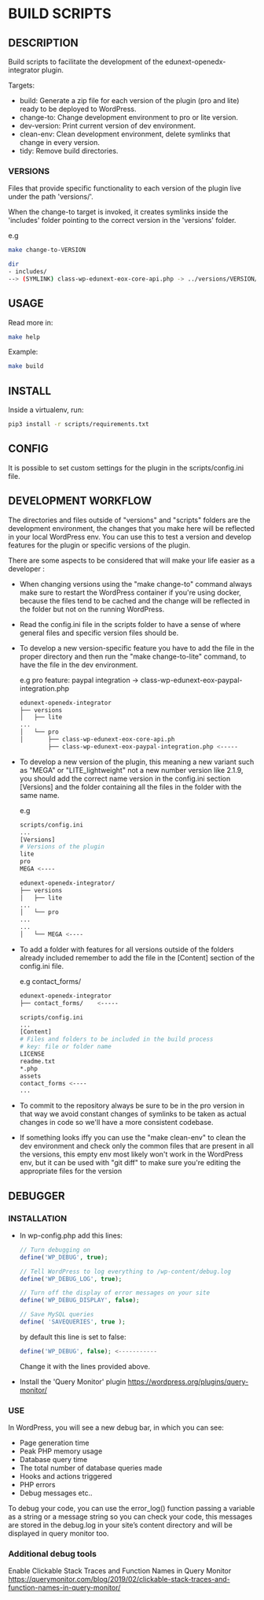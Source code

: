 # BUILD SCRIPTS
## DESCRIPTION

Build scripts to facilitate the development of the edunext-openedx-integrator plugin.

Targets:
- build: Generate a zip file for each version of the plugin (pro and lite) ready to be deployed to WordPress.
- change-to: Change development environment to pro or lite version.
- dev-version: Print current version of dev environment.
- clean-env: Clean development environment, delete symlinks that change in every version.
- tidy: Remove build directories.

### VERSIONS

Files that provide specific functionality to each version of the plugin live under the path 'versions/<VERSION>'.

When the change-to target is invoked, it creates symlinks inside the 'includes' folder pointing to the correct version in the 'versions' folder.

e.g
```bash
make change-to-VERSION

dir
- includes/
--> (SYMLINK) class-wp-edunext-eox-core-api.php -> ../versions/VERSION/class-wp-edunext-eox-core-api.php

```

## USAGE

Read more in:
```bash
make help
```
Example:
```bash
make build
```

## INSTALL

Inside a virtualenv, run:

```bash
pip3 install -r scripts/requirements.txt
```

## CONFIG

It is possible to set custom settings for the plugin in the scripts/config.ini file.

## DEVELOPMENT WORKFLOW

The directories and files outside of "versions" and "scripts"  folders are the development environment, the changes that you make here will be reflected in your local WordPress env. You can use this to test a version and develop features for the plugin or specific versions of the plugin.

There are some  aspects to be considered that will make your life easier as a developer :

- When changing versions using the "make change-to" command always make sure to restart the WordPress container if you're using docker, because the files tend to be cached and the change will be reflected in the folder but not on the running WordPress.

- Read the config.ini file in the scripts folder to have a sense of where general files and specific version files should be.

- To develop a new version-specific feature you have to add the file in the proper directory and then run the "make change-to-lite" command, to have the file in the dev environment.

    e.g
    pro feature: paypal integration -> class-wp-edunext-eox-paypal-integration.php

    ```bash
    edunext-openedx-integrator
    ├── versions
    │   ├── lite
    ...
    │   └── pro
    │       ├── class-wp-edunext-eox-core-api.ph
            ├── class-wp-edunext-eox-paypal-integration.php <-----
    ```


- To develop a new version of the plugin, this meaning a new variant such as "MEGA" or "LITE_lightweight" not a new number version like 2.1.9, you should add the correct name version in the config.ini section [Versions] and the folder containing all the files in the folder with the same name.

    e.g
    ```bash
    scripts/config.ini
    ...
    [Versions]
    # Versions of the plugin
    lite
    pro
    MEGA <----
    ```


    ```bash
    edunext-openedx-integrator/
    ├── versions
    │   ├── lite
    ...
    │   └── pro
    ...
    ...
    │   └── MEGA <----
    ```

- To add a folder with features for all versions outside of the folders already included remember to add the file in the [Content] section of the config.ini file.

    e.g
    contact_forms/

    ```bash
    edunext-openedx-integrator
    ├── contact_forms/    <-----
    ```

    ```bash
    scripts/config.ini
    ...
    [Content]
    # Files and folders to be included in the build process
    # key: file or folder name
    LICENSE
    readme.txt
    *.php
    assets
    contact_forms <----
    ...
    ```



- To commit to the repository always be sure to be in the pro version in that way we avoid constant changes of symlinks to be taken as actual changes in code so we'll have a more consistent codebase.

- If something looks iffy you can use the "make clean-env" to clean the dev environment and check only the common files that are present in all the versions, this empty env most likely won't work in the WordPress env, but it can be used with "git diff" to make sure you're editing the appropriate files for the version

## DEBUGGER

### INSTALLATION

- In wp-config.php add this lines:

    ``` PHP
    // Turn debugging on
    define('WP_DEBUG', true);

    // Tell WordPress to log everything to /wp-content/debug.log
    define('WP_DEBUG_LOG', true);

    // Turn off the display of error messages on your site
    define('WP_DEBUG_DISPLAY', false);

    // Save MySQL queries
    define( 'SAVEQUERIES', true );
    ```

    by default this line is set to false: 

    ``` PHP
    define('WP_DEBUG', false); <-----------
    ```
    Change it with the lines provided above.

- Install the 'Query Monitor' plugin https://wordpress.org/plugins/query-monitor/

### USE

In  WordPress, you will see a new debug bar, in which you can see:
- Page generation time
- Peak PHP memory usage
- Database query time
- The total number of database queries made
- Hooks and actions triggered
- PHP errors
- Debug messages etc..

To debug your code, you can use the error_log() function passing a variable as a string or a message string so you can check  your code, this messages are stored in the debug.log in your site’s content directory and will be displayed in query monitor too.

### Additional debug tools

Enable Clickable Stack Traces and Function Names in Query Monitor
https://querymonitor.com/blog/2019/02/clickable-stack-traces-and-function-names-in-query-monitor/
